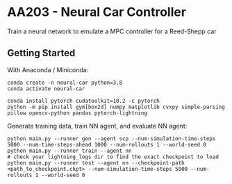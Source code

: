 # AA203 - Neural Car Controller
Train a neural network to emulate a MPC controller for a Reed-Shepp car

## Getting Started
With Anaconda / Miniconda:
```
conda create -n neural-car python=3.8
conda activate neural-car

conda install pytorch cudatoolkit=10.2 -c pytorch
python -m pip install gym[box2d] numpy matplotlib cvxpy simple-parsing pillow opencv-python pandas pytorch-lightning
```

Generate training data, train NN agent, and evaluate NN agent: 
```
python main.py --runner gen --agent scp --num-simulation-time-steps 5000 --num-time-steps-ahead 1000 --num-rollouts 1 --world-seed 0
python main.py --runner train --agent nn
# check your lightning_logs dir to find the exact checkpoint to load
python main.py --runner test --agent nn --checkpoint-path <path_to_checkpoint.ckpt> --num-simulation-time-steps 5000 --num-rollouts 1 --world-seed 0
```

